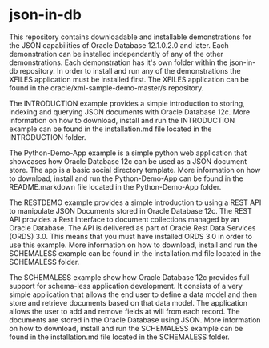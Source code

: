 # json-in-db

This repository contains downloadable and installable demonstrations for the JSON capabilities of Oracle Database 12.1.0.2.0 and later. Each demonstration can be installed independantly of any of the other demonstrations. Each demonstration has it's own folder within the json-in-db repository. In order to install and run any of the demonstrations the XFILES application must be installed first. The XFILES application can be found in the oracle/xml-sample-demo-master/s repository. 

The INTRODUCTION example provides a simple introduction to storing, indexing and querying JSON documents with Oracle Database 12c. More information on how to download, install and run the INTRODUCTION example can be found in the installation.md file located in the INTRODUCTION folder.

The Python-Demo-App example is a simple python web application that showcases how Oracle Database 12c can be used as a JSON document store. The app is a basic social directory template. More information on how to download, install and run the Python-Demo-App can be found in the README.markdown file located in the Python-Demo-App folder.

The RESTDEMO example provides a simple introduction to using a REST API to manipulate JSON Documents stored in Oracle Database 12c. The REST API provides a Rest Interface to document collections managed by an Oracle Database. The API is delivered as part of Oracle Rest Data Services (ORDS) 3.0. This means that you must have installed ORDS 3.0 in order to use this example. More information on how to download, install and run the SCHEMALESS example can be found in the installation.md file located in the SCHEMALESS folder.

The SCHEMALESS example show how Oracle Database 12c provides full support for schema-less application development. It consists of a very simple application that allows the end user to define a data model and then store and retrieve documents based on that data model. The application allows the user to add and remove fields at will from each record. The documents are stored in the Oracle Database using JSON. More information on how to download, install and run the SCHEMALESS example can be found in the installation.md file located in the SCHEMALESS  folder.


